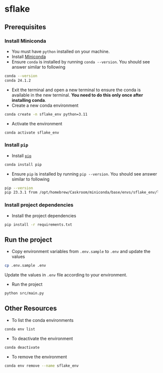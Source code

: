 # sflake

## Prerequisites
### Install Miniconda
- You must have `python` installed on your machine.
- Install [Miniconda](https://docs.anaconda.com/free/miniconda/index.html)
- Ensure `conda` is installed by running `conda --version`. You should see answer similar to following
```sh
conda --version
conda 24.1.2
```
- Exit the terminal and open a new terminal to ensure the conda is available in the new terminal. __You need to do this only once after installing conda__.
- Create a new conda environment
```sh
conda create -n sflake_env python=3.11
```
- Activate the environment
```sh
conda activate sflake_env
```

### Install `pip`
- Install [`pip`](https://pypi.org/project/pip/)
```sh
conda install pip
```
- Ensure `pip` is installed by running `pip --version`. You should see answer similar to following
```sh
pip --version
pip 23.3.1 from /opt/homebrew/Caskroom/miniconda/base/envs/sflake_env/lib/python3.11/site-packages/pip (python 3.11)
```
### Install project dependencies
- Install the project dependencies
```sh
pip install -r requirements.txt
```

## Run the project
- Copy environment variables from `.env.sample` to `.env` and update the values
```sh
cp .env.sample .env
```

Update the values in `.env` file according to your environment.

- Run the project
```sh
python src/main.py
```

## Other Resources
- To list the conda environments
```sh
conda env list
```
- To deactivate the environment
```sh
conda deactivate
```
- To remove the environment
```sh
conda env remove --name sflake_env
```